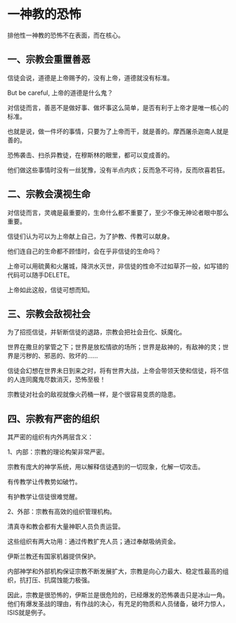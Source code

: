 # 一神教的恐怖

排他性一神教的恐怖不在表面，而在核心。

## 一、宗教会重置善恶

信徒会说，道德是上帝赐予的，没有上帝，道德就没有标准。

But be careful, 上帝的道德是什么鬼？

对信徒而言，善恶不是做好事、做坏事这么简单，是否有利于上帝才是唯一核心的标准。

也就是说，做一件坏的事情，只要为了上帝而干，就是善的。摩西屠杀迦南人就是善的。

恐怖袭击、扫杀异教徒，在穆斯林的眼里，都可以变成善的。

他们做这些事情时没有一丝犹豫，没有半点内疚；反而急不可待，反而欣喜若狂。

## 二、宗教会漠视生命

对信徒而言，灵魂是最重要的，生命什么都不重要了，至少不像无神论者眼中那么重要。

信徒们认为可以为上帝献上自己，为了护教、传教可以献身。

他们连自己的生命都不顾惜时，会在乎非信徒的生命吗？

上帝可以用硫黄和火屠城，降洪水灭世，非信徒的性命不过如草芥一般，如写错的代码可以随手DELETE。

上帝如此这般，信徒可想而知。


## 三、宗教会敌视社会

为了招揽信徒，并斩断信徒的退路，宗教会把社会丑化、妖魔化。

世界在撒旦的掌管之下；世界是放松情欲的场所；世界是敌神的，有敌神的灵；世界是污秽的、邪恶的、败坏的……

信徒会幻想在世界未日到来之时，将有世界大战，上帝会带领天使和信徒，将不信的人连同魔鬼尽数消灭，恐怖至极！

宗教徒对社会的敌视就像火药桶一样，是个很容易变质的隐患。


## 四、宗教有严密的组织

其严密的组织有内外两层含义：

1、内部：宗教的理论构架非常严密。

宗教有庞大的神学系统，用以解释信徒遇到的一切现象，化解一切攻击。

有传教学让传教势如破竹。

有护教学让信徒很难觉醒。

2、外部：宗教有高效的组织管理机构。

清真寺和教会都有大量神职人员负责运营。

这些组织有两大功用：通过传教扩充人员；通过奉献吸纳资金。

伊斯兰教还有国家机器提供保护。

内部神学和外部机构保证宗教不断发展扩大，宗教是向心力最大、稳定性最高的组织，抗打压、抗腐蚀能力极强。


因此，宗教是很恐怖的，伊斯兰是很危险的，已经爆发的恐怖袭击只是冰山一角。他们有爆发圣战的理由，有作战的决心，有充足的物质和人员储备，破坏力惊人，ISIS就是例子。

